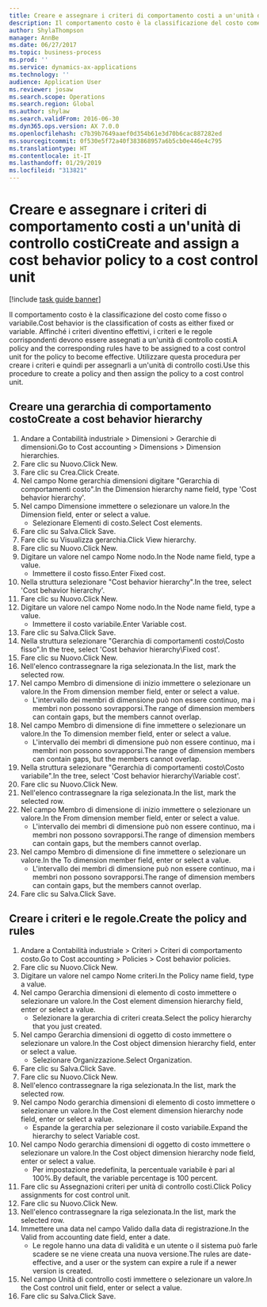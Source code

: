 ```yaml
---
title: Creare e assegnare i criteri di comportamento costi a un'unità di controllo costi
description: Il comportamento costo è la classificazione del costo come fisso o variabile.
author: ShylaThompson
manager: AnnBe
ms.date: 06/27/2017
ms.topic: business-process
ms.prod: ''
ms.service: dynamics-ax-applications
ms.technology: ''
audience: Application User
ms.reviewer: josaw
ms.search.scope: Operations
ms.search.region: Global
ms.author: shylaw
ms.search.validFrom: 2016-06-30
ms.dyn365.ops.version: AX 7.0.0
ms.openlocfilehash: c7b39b7649aaef0d354b61e3d70b6cac887282ed
ms.sourcegitcommit: 0f530e5f72a40f383868957a6b5cb0e446e4c795
ms.translationtype: HT
ms.contentlocale: it-IT
ms.lasthandoff: 01/29/2019
ms.locfileid: "313821"
---
```

# <a name="create-and-assign-a-cost-behavior-policy-to-a-cost-control-unit"></a><span data-ttu-id="7e3c4-103">Creare e assegnare i criteri di comportamento costi a un'unità di controllo costi</span><span class="sxs-lookup"><span data-stu-id="7e3c4-103">Create and assign a cost behavior policy to a cost control unit</span></span>

[!include [task guide banner](../../includes/task-guide-banner.md)]

<span data-ttu-id="7e3c4-104">Il comportamento costo è la classificazione del costo come fisso o variabile.</span><span class="sxs-lookup"><span data-stu-id="7e3c4-104">Cost behavior is the classification of costs as either fixed or variable.</span></span> <span data-ttu-id="7e3c4-105">Affinché i criteri diventino effettivi, i criteri e le regole corrispondenti devono essere assegnati a un'unità di controllo costi.</span><span class="sxs-lookup"><span data-stu-id="7e3c4-105">A policy and the corresponding rules have to be assigned to a cost control unit for the policy to become effective.</span></span> <span data-ttu-id="7e3c4-106">Utilizzare questa procedura per creare i criteri e quindi per assegnarli a un'unità di controllo costi.</span><span class="sxs-lookup"><span data-stu-id="7e3c4-106">Use this procedure to create a policy and then assign the policy to a cost control unit.</span></span>


## <a name="create-a-cost-behavior-hierarchy"></a><span data-ttu-id="7e3c4-107">Creare una gerarchia di comportamento costo</span><span class="sxs-lookup"><span data-stu-id="7e3c4-107">Create a cost behavior hierarchy</span></span>
1. <span data-ttu-id="7e3c4-108">Andare a Contabilità industriale > Dimensioni > Gerarchie di dimensioni.</span><span class="sxs-lookup"><span data-stu-id="7e3c4-108">Go to Cost accounting > Dimensions > Dimension hierarchies.</span></span>
2. <span data-ttu-id="7e3c4-109">Fare clic su Nuovo.</span><span class="sxs-lookup"><span data-stu-id="7e3c4-109">Click New.</span></span>
3. <span data-ttu-id="7e3c4-110">Fare clic su Crea.</span><span class="sxs-lookup"><span data-stu-id="7e3c4-110">Click Create.</span></span>
4. <span data-ttu-id="7e3c4-111">Nel campo Nome gerarchia dimensioni digitare "Gerarchia di comportamenti costo".</span><span class="sxs-lookup"><span data-stu-id="7e3c4-111">In the Dimension hierarchy name field, type 'Cost behavior hierarchy'.</span></span>
5. <span data-ttu-id="7e3c4-112">Nel campo Dimensione immettere o selezionare un valore.</span><span class="sxs-lookup"><span data-stu-id="7e3c4-112">In the Dimension field, enter or select a value.</span></span>
    * <span data-ttu-id="7e3c4-113">Selezionare Elementi di costo.</span><span class="sxs-lookup"><span data-stu-id="7e3c4-113">Select Cost elements.</span></span>  
6. <span data-ttu-id="7e3c4-114">Fare clic su Salva.</span><span class="sxs-lookup"><span data-stu-id="7e3c4-114">Click Save.</span></span>
7. <span data-ttu-id="7e3c4-115">Fare clic su Visualizza gerarchia.</span><span class="sxs-lookup"><span data-stu-id="7e3c4-115">Click View hierarchy.</span></span>
8. <span data-ttu-id="7e3c4-116">Fare clic su Nuovo.</span><span class="sxs-lookup"><span data-stu-id="7e3c4-116">Click New.</span></span>
9. <span data-ttu-id="7e3c4-117">Digitare un valore nel campo Nome nodo.</span><span class="sxs-lookup"><span data-stu-id="7e3c4-117">In the Node name field, type a value.</span></span>
    * <span data-ttu-id="7e3c4-118">Immettere il costo fisso.</span><span class="sxs-lookup"><span data-stu-id="7e3c4-118">Enter Fixed cost.</span></span>  
10. <span data-ttu-id="7e3c4-119">Nella struttura selezionare "Cost behavior hierarchy".</span><span class="sxs-lookup"><span data-stu-id="7e3c4-119">In the tree, select 'Cost behavior hierarchy'.</span></span>
11. <span data-ttu-id="7e3c4-120">Fare clic su Nuovo.</span><span class="sxs-lookup"><span data-stu-id="7e3c4-120">Click New.</span></span>
12. <span data-ttu-id="7e3c4-121">Digitare un valore nel campo Nome nodo.</span><span class="sxs-lookup"><span data-stu-id="7e3c4-121">In the Node name field, type a value.</span></span>
    * <span data-ttu-id="7e3c4-122">Immettere il costo variabile.</span><span class="sxs-lookup"><span data-stu-id="7e3c4-122">Enter Variable cost.</span></span>  
13. <span data-ttu-id="7e3c4-123">Fare clic su Salva.</span><span class="sxs-lookup"><span data-stu-id="7e3c4-123">Click Save.</span></span>
14. <span data-ttu-id="7e3c4-124">Nella struttura selezionare "Gerarchia di comportamenti costo\Costo fisso".</span><span class="sxs-lookup"><span data-stu-id="7e3c4-124">In the tree, select 'Cost behavior hierarchy\Fixed cost'.</span></span>
15. <span data-ttu-id="7e3c4-125">Fare clic su Nuovo.</span><span class="sxs-lookup"><span data-stu-id="7e3c4-125">Click New.</span></span>
16. <span data-ttu-id="7e3c4-126">Nell'elenco contrassegnare la riga selezionata.</span><span class="sxs-lookup"><span data-stu-id="7e3c4-126">In the list, mark the selected row.</span></span>
17. <span data-ttu-id="7e3c4-127">Nel campo Membro di dimensione di inizio immettere o selezionare un valore.</span><span class="sxs-lookup"><span data-stu-id="7e3c4-127">In the From dimension member field, enter or select a value.</span></span>
    * <span data-ttu-id="7e3c4-128">L'intervallo dei membri di dimensione può non essere continuo, ma i membri non possono sovrapporsi.</span><span class="sxs-lookup"><span data-stu-id="7e3c4-128">The range of dimension members can contain gaps, but the members cannot overlap.</span></span>  
18. <span data-ttu-id="7e3c4-129">Nel campo Membro di dimensione di fine immettere o selezionare un valore.</span><span class="sxs-lookup"><span data-stu-id="7e3c4-129">In the To dimension member field, enter or select a value.</span></span>
    * <span data-ttu-id="7e3c4-130">L'intervallo dei membri di dimensione può non essere continuo, ma i membri non possono sovrapporsi.</span><span class="sxs-lookup"><span data-stu-id="7e3c4-130">The range of dimension members can contain gaps, but the members cannot overlap.</span></span>  
19. <span data-ttu-id="7e3c4-131">Nella struttura selezionare "Gerarchia di comportamenti costo\Costo variabile".</span><span class="sxs-lookup"><span data-stu-id="7e3c4-131">In the tree, select 'Cost behavior hierarchy\Variable cost'.</span></span>
20. <span data-ttu-id="7e3c4-132">Fare clic su Nuovo.</span><span class="sxs-lookup"><span data-stu-id="7e3c4-132">Click New.</span></span>
21. <span data-ttu-id="7e3c4-133">Nell'elenco contrassegnare la riga selezionata.</span><span class="sxs-lookup"><span data-stu-id="7e3c4-133">In the list, mark the selected row.</span></span>
22. <span data-ttu-id="7e3c4-134">Nel campo Membro di dimensione di inizio immettere o selezionare un valore.</span><span class="sxs-lookup"><span data-stu-id="7e3c4-134">In the From dimension member field, enter or select a value.</span></span>
    * <span data-ttu-id="7e3c4-135">L'intervallo dei membri di dimensione può non essere continuo, ma i membri non possono sovrapporsi.</span><span class="sxs-lookup"><span data-stu-id="7e3c4-135">The range of dimension members can contain gaps, but the members cannot overlap.</span></span>  
23. <span data-ttu-id="7e3c4-136">Nel campo Membro di dimensione di fine immettere o selezionare un valore.</span><span class="sxs-lookup"><span data-stu-id="7e3c4-136">In the To dimension member field, enter or select a value.</span></span>
    * <span data-ttu-id="7e3c4-137">L'intervallo dei membri di dimensione può non essere continuo, ma i membri non possono sovrapporsi.</span><span class="sxs-lookup"><span data-stu-id="7e3c4-137">The range of dimension members can contain gaps, but the members cannot overlap.</span></span>  
24. <span data-ttu-id="7e3c4-138">Fare clic su Salva.</span><span class="sxs-lookup"><span data-stu-id="7e3c4-138">Click Save.</span></span>

## <a name="create-the-policy-and-rules"></a><span data-ttu-id="7e3c4-139">Creare i criteri e le regole.</span><span class="sxs-lookup"><span data-stu-id="7e3c4-139">Create the policy and rules</span></span>
1. <span data-ttu-id="7e3c4-140">Andare a Contabilità industriale > Criteri > Criteri di comportamento costo.</span><span class="sxs-lookup"><span data-stu-id="7e3c4-140">Go to Cost accounting > Policies > Cost behavior policies.</span></span>
2. <span data-ttu-id="7e3c4-141">Fare clic su Nuovo.</span><span class="sxs-lookup"><span data-stu-id="7e3c4-141">Click New.</span></span>
3. <span data-ttu-id="7e3c4-142">Digitare un valore nel campo Nome criteri.</span><span class="sxs-lookup"><span data-stu-id="7e3c4-142">In the Policy name field, type a value.</span></span>
4. <span data-ttu-id="7e3c4-143">Nel campo Gerarchia dimensioni di elemento di costo immettere o selezionare un valore.</span><span class="sxs-lookup"><span data-stu-id="7e3c4-143">In the Cost element dimension hierarchy field, enter or select a value.</span></span>
    * <span data-ttu-id="7e3c4-144">Selezionare la gerarchia di criteri creata.</span><span class="sxs-lookup"><span data-stu-id="7e3c4-144">Select the policy hierarchy that you just created.</span></span>  
5. <span data-ttu-id="7e3c4-145">Nel campo Gerarchia dimensioni di oggetto di costo immettere o selezionare un valore.</span><span class="sxs-lookup"><span data-stu-id="7e3c4-145">In the Cost object dimension hierarchy field, enter or select a value.</span></span>
    * <span data-ttu-id="7e3c4-146">Selezionare Organizzazione.</span><span class="sxs-lookup"><span data-stu-id="7e3c4-146">Select Organization.</span></span>  
6. <span data-ttu-id="7e3c4-147">Fare clic su Salva.</span><span class="sxs-lookup"><span data-stu-id="7e3c4-147">Click Save.</span></span>
7. <span data-ttu-id="7e3c4-148">Fare clic su Nuovo.</span><span class="sxs-lookup"><span data-stu-id="7e3c4-148">Click New.</span></span>
8. <span data-ttu-id="7e3c4-149">Nell'elenco contrassegnare la riga selezionata.</span><span class="sxs-lookup"><span data-stu-id="7e3c4-149">In the list, mark the selected row.</span></span>
9. <span data-ttu-id="7e3c4-150">Nel campo Nodo gerarchia dimensioni di elemento di costo immettere o selezionare un valore.</span><span class="sxs-lookup"><span data-stu-id="7e3c4-150">In the Cost element dimension hierarchy node field, enter or select a value.</span></span>
    * <span data-ttu-id="7e3c4-151">Espande la gerarchia per selezionare il costo variabile.</span><span class="sxs-lookup"><span data-stu-id="7e3c4-151">Expand the hierarchy to select Variable cost.</span></span>  
10. <span data-ttu-id="7e3c4-152">Nel campo Nodo gerarchia dimensioni di oggetto di costo immettere o selezionare un valore.</span><span class="sxs-lookup"><span data-stu-id="7e3c4-152">In the Cost object dimension hierarchy node field, enter or select a value.</span></span>
    * <span data-ttu-id="7e3c4-153">Per impostazione predefinita, la percentuale variabile è pari al 100%.</span><span class="sxs-lookup"><span data-stu-id="7e3c4-153">By default, the variable percentage is 100 percent.</span></span>  
11. <span data-ttu-id="7e3c4-154">Fare clic su Assegnazioni criteri per unità di controllo costi.</span><span class="sxs-lookup"><span data-stu-id="7e3c4-154">Click Policy assignments for cost control unit.</span></span>
12. <span data-ttu-id="7e3c4-155">Fare clic su Nuovo.</span><span class="sxs-lookup"><span data-stu-id="7e3c4-155">Click New.</span></span>
13. <span data-ttu-id="7e3c4-156">Nell'elenco contrassegnare la riga selezionata.</span><span class="sxs-lookup"><span data-stu-id="7e3c4-156">In the list, mark the selected row.</span></span>
14. <span data-ttu-id="7e3c4-157">Immettere una data nel campo Valido dalla data di registrazione.</span><span class="sxs-lookup"><span data-stu-id="7e3c4-157">In the Valid from accounting date field, enter a date.</span></span>
    * <span data-ttu-id="7e3c4-158">Le regole hanno una data di validità e un utente o il sistema può farle scadere se ne viene creata una nuova versione.</span><span class="sxs-lookup"><span data-stu-id="7e3c4-158">The rules are date-effective, and a user or the system can expire a rule if a newer version is created.</span></span>  
15. <span data-ttu-id="7e3c4-159">Nel campo Unità di controllo costi immettere o selezionare un valore.</span><span class="sxs-lookup"><span data-stu-id="7e3c4-159">In the Cost control unit field, enter or select a value.</span></span>
16. <span data-ttu-id="7e3c4-160">Fare clic su Salva.</span><span class="sxs-lookup"><span data-stu-id="7e3c4-160">Click Save.</span></span>

